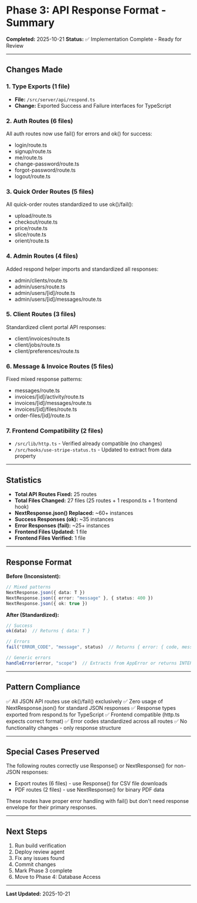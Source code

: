 # Phase 3: API Response Format - Summary

**Completed:** 2025-10-21
**Status:** ✅ Implementation Complete - Ready for Review

---

## Changes Made

### 1. Type Exports (1 file)
- **File:** `/src/server/api/respond.ts`
- **Change:** Exported Success<T> and Failure interfaces for TypeScript

### 2. Auth Routes (6 files)
All auth routes now use fail() for errors and ok() for success:
- login/route.ts
- signup/route.ts
- me/route.ts
- change-password/route.ts
- forgot-password/route.ts
- logout/route.ts

### 3. Quick Order Routes (5 files)
All quick-order routes standardized to use ok()/fail():
- upload/route.ts
- checkout/route.ts
- price/route.ts
- slice/route.ts
- orient/route.ts

### 4. Admin Routes (4 files)
Added respond helper imports and standardized all responses:
- admin/clients/route.ts
- admin/users/route.ts
- admin/users/[id]/route.ts
- admin/users/[id]/messages/route.ts

### 5. Client Routes (3 files)
Standardized client portal API responses:
- client/invoices/route.ts
- client/jobs/route.ts
- client/preferences/route.ts

### 6. Message & Invoice Routes (5 files)
Fixed mixed response patterns:
- messages/route.ts
- invoices/[id]/activity/route.ts
- invoices/[id]/messages/route.ts
- invoices/[id]/files/route.ts
- order-files/[id]/route.ts

### 7. Frontend Compatibility (2 files)
- `/src/lib/http.ts` - Verified already compatible (no changes)
- `/src/hooks/use-stripe-status.ts` - Updated to extract from data property

---

## Statistics

- **Total API Routes Fixed:** 25 routes
- **Total Files Changed:** 27 files (25 routes + 1 respond.ts + 1 frontend hook)
- **NextResponse.json() Replaced:** ~60+ instances
- **Success Responses (ok):** ~35 instances
- **Error Responses (fail):** ~25+ instances
- **Frontend Files Updated:** 1 file
- **Frontend Files Verified:** 1 file

---

## Response Format

**Before (Inconsistent):**
```typescript
// Mixed patterns
NextResponse.json({ data: T })
NextResponse.json({ error: "message" }, { status: 400 })
NextResponse.json({ ok: true })
```

**After (Standardized):**
```typescript
// Success
ok(data)  // Returns { data: T }

// Errors
fail("ERROR_CODE", "message", status)  // Returns { error: { code, message, details } }

// Generic errors
handleError(error, "scope")  // Extracts from AppError or returns INTERNAL_ERROR
```

---

## Pattern Compliance

✅ All JSON API routes use ok()/fail() exclusively
✅ Zero usage of NextResponse.json() for standard JSON responses
✅ Response types exported from respond.ts for TypeScript
✅ Frontend compatible (http.ts expects correct format)
✅ Error codes standardized across all routes
✅ No functionality changes - only response structure

---

## Special Cases Preserved

The following routes correctly use Response() or NextResponse() for non-JSON responses:
- Export routes (6 files) - use Response() for CSV file downloads
- PDF routes (2 files) - use NextResponse() for binary PDF data

These routes have proper error handling with fail() but don't need response envelope for their primary responses.

---

## Next Steps

1. Run build verification
2. Deploy review agent
3. Fix any issues found
4. Commit changes
5. Mark Phase 3 complete
6. Move to Phase 4: Database Access

---

**Last Updated:** 2025-10-21
